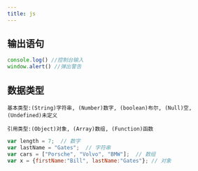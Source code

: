 ```yaml
---
title: js
---
```


## 输出语句
```js
console.log() //控制台输入
window.alert() //弹出警告
```

## 数据类型
```基本类型:(String)字符串, (Number)数字, (boolean)布尔, (Null)空, (Undefined)未定义 ```

```引用类型:(Object)对象, (Array)数组, (Function)函数```
```js
var length = 7;  // 数字
var lastName = "Gates";  // 字符串
var cars = ["Porsche", "Volvo", "BMW"];  // 数组
var x = {firstName:"Bill", lastName:"Gates"}; // 对象 
```